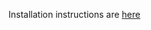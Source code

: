 Installation instructions are <a href="https://qfcatmsu.github.io/ADMB-TMB%20Installation.html" target="_blank"> here </a>
